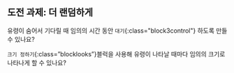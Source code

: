 ## 도전 과제: 더 랜덤하게

유령이 숨어서 기다릴 때 임의의 시간 동안 `대기`{:class="block3control"} 하도록 만들 수 있나요?

`크기 정하기`{:class=”blocklooks”}블럭을 사용해 유령이 나타날 때마다 임의의 크기로 나타나게 할 수 있나요?